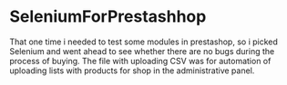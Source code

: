# SeleniumForPrestashhop
That one time i needed to test some modules in prestashop, so i picked Selenium and went ahead to see whether there are no bugs during the process of buying.
The file with uploading CSV was for automation of uploading lists with products for shop in the administrative panel.
